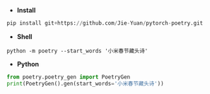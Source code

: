 - **Install**
```python
pip install git+https://github.com/Jie-Yuan/pytorch-poetry.git
```
- **Shell**
```
python -m poetry --start_words '小米春节藏头诗'
```

- **Python**
```python
from poetry.poetry_gen import PoetryGen
print(PoetryGen().gen(start_words='小米春节藏头诗'))
```